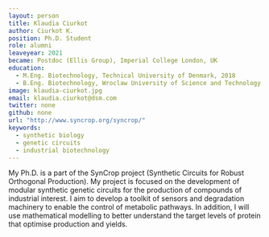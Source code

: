 ```yaml
---
layout: person
title: Klaudia Ciurkot
author: Ciurkot K.
position: Ph.D. Student
role: alumni
leaveyear: 2021
became: Postdoc (Ellis Group), Imperial College London, UK
education:
  - M.Eng. Biotechnology, Technical University of Denmark, 2018
  - B.Eng. Biotechnology, Wroclaw University of Science and Technology 2016
image: klaudia-ciurkot.jpg
email: klaudia.ciurkot@dsm.com
twitter: none
github: none
url: "http://www.syncrop.org/syncrop/"
keywords:
  - synthetic biology
  - genetic circuits
  - industrial biotechnology
---
```

My Ph.D. is a part of the SynCrop project (Synthetic Circuits for Robust Orthogonal Production). My project is focused on the development of modular synthetic genetic circuits for the production of compounds of industrial interest. I aim to develop a toolkit of sensors and degradation machinery to enable the control of metabolic pathways. In addition, I will use mathematical modelling to better understand the target levels of protein that optimise production and yields.
